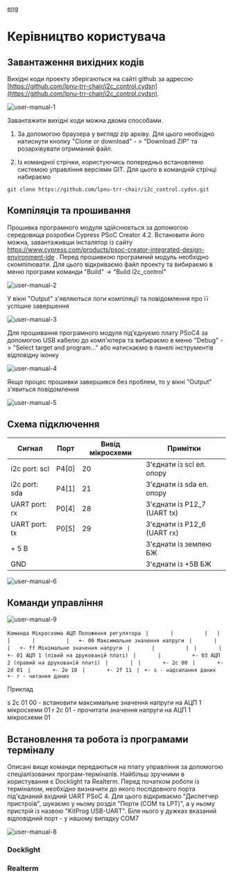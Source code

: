 [eng](README-ENG.mg)

# Керівництво користувача #

## Завантаження вихідних кодів ##
Вихідні коди проекту зберігаються на сайті github за адресою [https://github.com/lpnu-trr-chair/i2c_control.cydsn](https://github.com/lpnu-trr-chair/i2c_control.cydsn). 

![user-manual-1](pic\user-manual-1.jpg)

Завантажити вихідні коди можна двома способами.

1. За допомогою браузера у вигляді zip архіву. Для цього необхідно натиснути кнопку "Clone or download" - > "Download ZIP" та розархівувати отриманий файл.

2. Із командної стрічки, користуючись попередньо встановленю системою управління версіями GIT. Для цього в командній стрічці набираємо

`git clone https://github.com/lpnu-trr-chair/i2c_control.cydsn.git`



## Компіляція та прошивання ##
Прошивка програмного модуля здійснюється за допомогою середовища розробки Cypress PSoC Creator 4.2. Встановити його можна, завантаживши інсталятор із сайту  https://www.cypress.com/products/psoc-creator-integrated-design-environment-ide . Перед прошивкою програмний модуль необхідно скомпілювати.  Для цього відкриваємо файл проекту та  вибираємо в меню програми команди "Build" -> "Build i2c_control"

![user-manual-2](pic\user-manual-2.jpg)

У вікні "Output" з'являються логи компіляції та повідомлення про її успішне завершення

![user-manual-3](pic\user-manual-3.jpg)

Для прошивання програмного модуля під'єднуємо плату PSoC4 за допомогою USB кабелю до комп'ютера та вибираємо в меню "Debug" -> "Select target and program..." або натискаємо в панелі інструментів відповідну іконку

![user-manual-4](pic\user-manual-4.jpg)

Якщо процес прошивки завершився без проблем, то у вікні "Output" з'явиться повідомлення

![user-manual-5](pic\user-manual-5.jpg)



## Схема підключення ##

| Сигнал        | Порт  | Вивід мікросхеми | Примітки                    |
| ------------- | ----- | ---------------- | --------------------------- |
| i2c port: scl | P4[0] | 20               | З'єднати із scl ел. опору   |
| i2c port: sda | P4[1] | 21               | З'єднати із sda ел. опору   |
| UART port: rx | P0[4] | 28               | З'єднати із P12_7 (UART tx) |
| UART port: tx | P0[5] | 29               | З'єднати із P12_6 (UART rx) |
| + 5 B         |       |                  | З'єднати із землею БЖ       |
| GND           |       |                  | З'єднати із +5В БЖ          |

![user-manual-6](pic\user-manual-6.jpg)

## Команди управління ##

![user-manual-9](pic\user-manual-9.jpg)





`Команда Мікросхема АЦП Положення регулятора`
` |       |          |   |`
` |       |          |   +- 00 Максимальне значення напруги` 
` |       |          |   +- ff Мінімальне значення напруги`
` |       |          |`
` |       |          +- 01 АЦП 1 (лівий на друкованій платі)` 
` |       |          +- 03 АЦП 2 (правий на друкованій платі)` 
` |       |`
` |       +- 2c 00`
` |       +- 2d 01`
` |       +- 2e 10`
` |       +- 2f 11`
` |`
` +- s - надсилання даних`
` +- r - читання даних`

 Приклад

 s 2c 01 00 - встановити максимальне значення напруги на АЦП 1 мікросхеми 01 
 r 2c 01 - прочитати значення напруги на АЦП 1 мікросхеми 01 

## Встановлення та робота із програмами терміналу ##

Описані вище команди передаються на плату управління за допомогою спеціалізованих програм-терміналів. Найбільш зручними в користування є Docklight та Realterm. Перед початком роботи із терміналом, необхідно визначити до якого послідовного порта під'єднаний вхідний UART PSoC 4. Для цього відкриваємо "Диспетчер пристроїв", шукаємо у ньому розділ "Порти (COM та LPT)", а у ньому пристрій із назвою "KitProg USB-UART". Біля нього у дужках вказаний відповідний порт - у нашому випадку COM7

![user-manual-8](pic\user-manual-8.jpg)

### Docklight ###


### Realterm ###

### 

